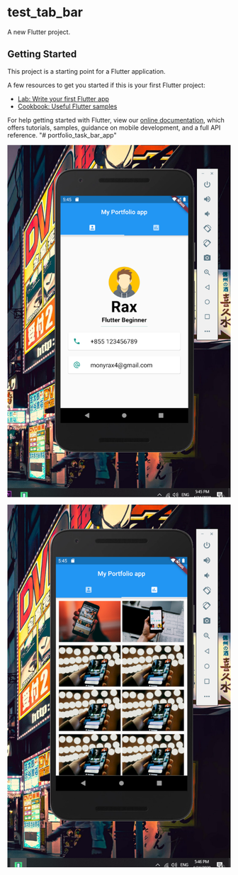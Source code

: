 # test_tab_bar

A new Flutter project.

## Getting Started

This project is a starting point for a Flutter application.

A few resources to get you started if this is your first Flutter project:

- [Lab: Write your first Flutter app](https://flutter.dev/docs/get-started/codelab)
- [Cookbook: Useful Flutter samples](https://flutter.dev/docs/cookbook)

For help getting started with Flutter, view our
[online documentation](https://flutter.dev/docs), which offers tutorials,
samples, guidance on mobile development, and a full API reference.
"# portfolio_task_bar_app" 

![Profile page](https://github.com/TeLoardBruh/portfolio_task_bar_app/blob/master/ui_image/profile.png)

![Categories](https://github.com/TeLoardBruh/portfolio_task_bar_app/blob/master/ui_image/cate.png)
